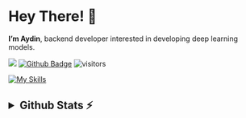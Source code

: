 <h1 align="left">Hey There! 👋</h1>

**I’m Aydin**, backend developer interested in developing deep learning models.

![](https://hit.yhype.me/github/profile?user_id=108932477)
[![Github Badge](https://img.shields.io/badge/-Github-232323?style=flat-square&logo=Github&logoColor=white&link=https://space.bilibili.com/7708412)](https://github.com/Aydinhamedi/Aydinhamedi)
![visitors](https://visitor-badge.laobi.icu/badge?page_id=Aydinhamedi)

[![My Skills](https://skillicons.dev/icons?i=github,githubactions,git,c,cpp,cs,python,javascript,html,css,md,flask,tensorflow,pytorch,anaconda,opencv,arduino,raspberrypi,bash,powershell,idea,pycharm,clion,vscode,visualstudio,linux,windows,ubuntu,debian,regex,unity&theme=dark&perline=12)](https://skillicons.dev)

<h2><details>
  <summary>Github Stats ⚡</summary>
  <img src="https://github-readme-streak-stats.herokuapp.com/?user=Aydinhamedi&theme=tokyonight" alt="⚠️Currently the strake card is down"/>
  
  ![Aydin's GitHub stats](https://github-readme-stats.vercel.app/api?username=Aydinhamedi\&theme=tokyonight&include_all_commits=false)
  
  [![Top Langs](https://github-readme-stats.vercel.app/api/top-langs/?username=Aydinhamedi&layout=donut&theme=tokyonight)](https://github.com/anuraghazra/github-readme-stats)
  
  <img src="https://github-profile-summary-cards.vercel.app/api/cards/profile-details?username=Aydinhamedi&theme=tokyonight" alt=""/>
  
  <img src="https://github-readme-activity-graph.vercel.app/graph?username=Aydinhamedi&theme=tokyo-night" alt=""/>
  
  #### My main repositories:
  
  [![Pneumonia-Detection-Ai](https://github-readme-stats.vercel.app/api/pin/?username=Aydinhamedi&repo=Pneumonia-Detection-Ai&theme=tokyonight)](https://github.com/Aydinhamedi/Pneumonia-Detection-Ai)
  [![Pytorch-Garbage-Classification-V2](https://github-readme-stats.vercel.app/api/pin/?username=Aydinhamedi&repo=Pytorch-Garbage-Classification-V2&theme=tokyonight)](https://github.com/Aydinhamedi/Pytorch-Garbage-Classification-V2)

  [![PyTorch-Project-Template](https://github-readme-stats.vercel.app/api/pin/?username=Aydinhamedi&repo=PyTorch-Project-Template&theme=tokyonight)](https://github.com/Aydinhamedi/PyTorch-Project-Template)
  [![Pytorch-Garbage-Classification](https://github-readme-stats.vercel.app/api/pin/?username=Aydinhamedi&repo=Pytorch-Garbage-Classification&theme=tokyonight)](https://github.com/Aydinhamedi/Pytorch-Garbage-Classification)
  
  <a href="#"><img width=100% src="https://capsule-render.vercel.app/api?type=waving&color=5f59d4&height=180&section=footer"/></a>
  
</details></h2>
